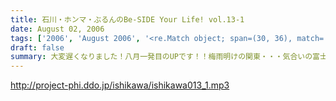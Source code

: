 ```yaml
---
title: 石川・ホンマ・ぶるんのBe-SIDE Your Life! vol.13-1
date: August 02, 2006
tags: ['2006', 'August 2006', '<re.Match object; span=(30, 36), match='vol.13'>']
draft: false
summary: 大変遅くなりました！八月一発目のUPです！！梅雨明けの関東・・・気合いの富士山登山は決行されたのか否か！？その真相にせまる渾身の一本目でございます。モンテディオ（山の神様）は微笑んでくれたのでしょうか・・・そしてそして！今まで『CMのCM』と呼ばれる、CM・スポンサー募集に新たな展開が！中身を聴いてご確認を〜〜NAMAE
---
```


http://project-phi.ddo.jp/ishikawa/ishikawa013_1.mp3
